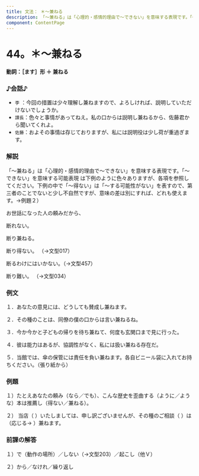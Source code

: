 ```yaml
---
title: 文法： ＊～兼ねる
description: 「～兼ねる」は「心理的・感情的理由で～できない」を意味する表現です。「～できない」を意味する可能表現 は下例のように色々ありますが、各項を参照してください。下例の中で「～得ない」は「～する可能性がない」
component: ContentPage
---
```



# 44。＊～兼ねる
#### 動詞：［ます］形 ＋ 兼ねる
### ♪会話♪
- `李` ：今回の措置は少々理解し兼ねますので、よろしければ、説明していただけないでしょうか。
- `課長`：色々と事情があってねえ。私の口からは説明し兼ねるから、佐藤君から聞いてくれよ。
- `佐藤`：およその事情は存じておりますが、私には説明役は少し荷が重過ぎます。
### 解説
「～兼ねる」は「心理的・感情的理由で～できない」を意味する表現です。「～できない」を意味する可能表現 は下例のように色々ありますが、各項を参照してください。下例の中で「～得ない」は「～する可能性がない」を表すので、第三者のことでないと少し不自然ですが、意味の差は別にすれば、どれも使えます。→例題２）

お世話になった人の頼みだから、

断れない。  

断り兼ねる。  

断り得ない。 （→文型017）

断るわけにはいかない。（→文型457）

断り難い。 （→文型034）
### 例文
１．あなたの意見には、どうしても賛成し兼ねます。

２．その種のことは、同僚の僕の口からは言い兼ねるね。

３．今か今かと子どもの帰りを待ち兼ねて、何度も玄関口まで見に行った。

４．彼は能力はあるが、協調性がなく、私には扱い兼ねる存在だ。

５．当館では、傘の保管には責任を負い兼ねます。各自ビニール袋に入れてお持ちください。（張り紙から）
### 例題
１）たとえあなたの頼み（なら／でも）、こんな歴史を歪曲する（ように／ような）本は推薦し（得ない／兼ねる）。

２） 当店（ ）いたしましては、申し訳ございませんが、その種のご相談（ ）は（応じる→ ）兼ねます。      
### 前課の解答
１）で（動作の場所）／しない（→文型203）／起こし（他Ｖ）

２）から／なけれ／繰り返し
